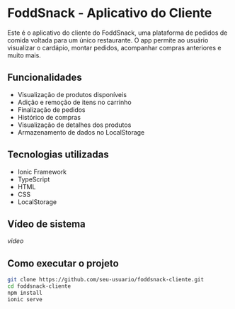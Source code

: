 # FoddSnack - Aplicativo do Cliente

Este é o aplicativo do cliente do FoddSnack, uma plataforma de pedidos de comida voltada para um único restaurante. O app permite ao usuário visualizar o cardápio, montar pedidos, acompanhar compras anteriores e muito mais.

## Funcionalidades

- Visualização de produtos disponíveis
- Adição e remoção de itens no carrinho
- Finalização de pedidos
- Histórico de compras
- Visualização de detalhes dos produtos
- Armazenamento de dados no LocalStorage

## Tecnologias utilizadas

- Ionic Framework
- TypeScript
- HTML
- CSS
- LocalStorage

## Vídeo de sistema

*video*

## Como executar o projeto

```bash
git clone https://github.com/seu-usuario/foddsnack-cliente.git
cd foddsnack-cliente
npm install
ionic serve
